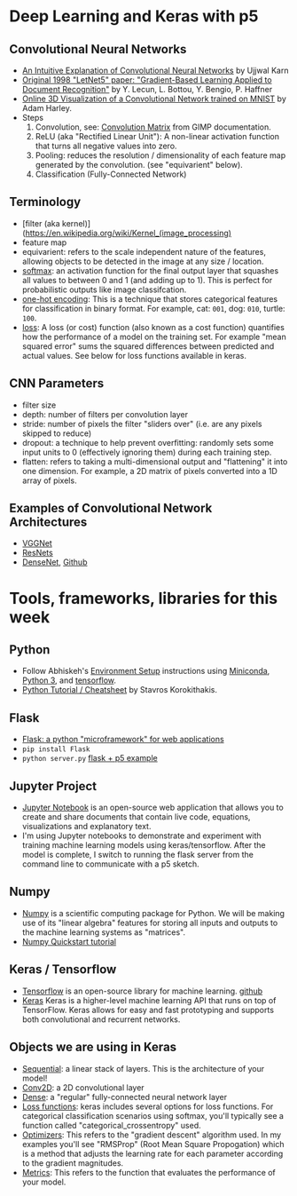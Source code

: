 # Deep Learning and Keras with p5

## Convolutional Neural Networks
* [An Intuitive Explanation of Convolutional Neural Networks](https://ujjwalkarn.me/2016/08/11/intuitive-explanation-convnets/) by Ujjwal Karn
* [Original 1998 "LetNet5" paper: "Gradient-Based Learning Applied to Document Recognition"](http://yann.lecun.com/exdb/publis/pdf/lecun-01a.pdf) by Y. Lecun, L. Bottou, Y. Bengio, P. Haffner
* [Online 3D Visualization of a Convolutional Network trained on MNIST](http://scs.ryerson.ca/~aharley/vis/conv/flat.html) by Adam Harley.
* Steps
  1. Convolution, see: [Convolution Matrix](https://docs.gimp.org/en/plug-in-convmatrix.html) from GIMP documentation.
  2. ReLU (aka "Rectified Linear Unit"): A non-linear activation function that turns all negative values into zero.
  3. Pooling: reduces the resolution / dimensionality of each feature map generated by the convolution. (see "equivarient" below).
  4. Classification (Fully-Connected Network)

## Terminology
  * [filter (aka kernel)](https://en.wikipedia.org/wiki/Kernel_(image_processing)
  * feature map
  * equivarient: refers to the scale independent nature of the features, allowing objects to be detected in the image at any size / location.
  * [softmax](http://cs231n.github.io/linear-classify/#softmax): an activation function for the final output layer that squashes all values to between 0 and 1 (and adding up to 1). This is perfect for probabilistic outputs like image classifcation.
  * [one-hot encoding](https://en.wikipedia.org/wiki/One-hot): This is a technique that stores categorical features for classification in binary format. For example, cat: `001`, dog: `010`, turtle: `100`.
  * [loss](https://github.com/shiffman/NOC-S17-2-Intelligence-Learning/wiki/Glossary:-Machine-learning#loss-function): A loss (or cost) function (also known as a cost function) quantifies how the performance of a model on the training set. For example "mean squared error" sums the squared differences between predicted and actual values. See below for loss functions available in keras.

## CNN Parameters
* filter size
* depth: number of filters per convolution layer
* stride: number of pixels the filter "sliders over" (i.e. are any pixels skipped to reduce)
* dropout: a technique to help prevent overfitting: randomly sets some input units to 0 (effectively ignoring them) during each training step.
* flatten: refers to taking a multi-dimensional output and "flattening" it into one dimension. For example, a 2D matrix of pixels converted into a 1D array of pixels.

## Examples of Convolutional Network Architectures
* [VGGNet](http://www.robots.ox.ac.uk/~vgg/research/very_deep/)
* [ResNets](https://arxiv.org/abs/1512.03385)
* [DenseNet](https://arxiv.org/abs/1608.06993), [Github](https://github.com/liuzhuang13/DenseNet)

# Tools, frameworks, libraries for this week

## Python
* Follow Abhiskeh's [Environment Setup](https://github.com/shekit/machine-learning-demystified/blob/master/README.md) instructions using [Miniconda](https://conda.io/miniconda.html), [Python 3](https://www.python.org/), and [tensorflow](https://www.tensorflow.org/).
* [Python Tutorial / Cheatsheet](https://www.stavros.io/tutorials/python/) by Stavros Korokithakis.

## Flask
* [Flask: a python "microframework" for web applications](http://flask.pocoo.org/)
* `pip install Flask`
* `python server.py` [flask + p5 example](https://github.com/shiffman/NOC-S17-2-Intelligence-Learning/tree/master/week5-cnn-rnn-tensorflow/01_simple_flask_p5)

## Jupyter Project
* [Jupyter Notebook](http://jupyter.org/) is an open-source web application that allows you to create and share documents that contain live code, equations, visualizations and explanatory text.
* I'm using Jupyter notebooks to demonstrate and experiment with training machine learning models using keras/tensorflow. After the model is complete, I switch to running the flask server from the command line to communicate with a p5 sketch.

## Numpy
* [Numpy](http://www.numpy.org/) is a scientific computing package for Python. We will be making use of its "linear algebra" features for storing all inputs and outputs to the machine learning systems as "matrices".
* [Numpy Quickstart tutorial](https://docs.scipy.org/doc/numpy-dev/user/quickstart.html)

## Keras / Tensorflow
* [Tensorflow](https://www.tensorflow.org/) is an open-source library for machine learning. [github](https://github.com/tensorflow/)
* [Keras](https://keras.io/) Keras is a higher-level machine learning API that runs on top of TensorFlow. Keras allows for easy and fast prototyping and supports both convolutional and recurrent networks.

## Objects we are using in Keras
* [Sequential](https://keras.io/models/sequential/): a linear stack of layers. This is the architecture of your model!
* [Conv2D](https://keras.io/layers/convolutional/): a 2D convolutional layer
* [Dense](https://keras.io/layers/core/): a "regular" fully-connected neural network layer
* [Loss functions](https://keras.io/losses/): keras includes several options for loss functions. For categorical classification scenarios using softmax, you'll typically see a function called "categorical_crossentropy" used.
* [Optimizers](https://keras.io/optimizers/): This refers to the "gradient descent" algorithm used. In my examples you'll see "RMSProp" (Root Mean Square Propogation) which is a method that adjusts the learning rate for each parameter according to the gradient magnitudes.
* [Metrics](https://keras.io/metrics/): This refers to the function that evaluates the performance of your model.
